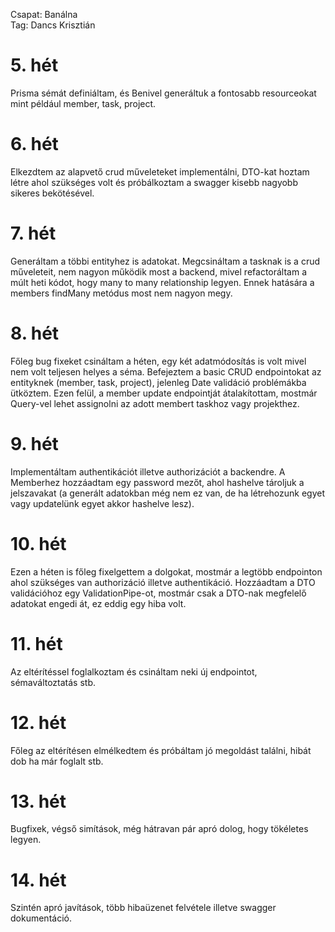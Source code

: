 Csapat: Banálna \
Tag: Dancs Krisztián

# 5. hét
Prisma sémát definiáltam, és Benivel generáltuk a fontosabb resourceokat mint például member, task, project.

# 6. hét
Elkezdtem az alapvető crud műveleteket implementálni, DTO-kat hoztam létre ahol szükséges volt és próbálkoztam a swagger kisebb nagyobb sikeres bekötésével.

# 7. hét
Generáltam a többi entityhez is adatokat. Megcsináltam a tasknak is a crud műveleteit, nem nagyon működik most a backend, mivel refactoráltam a múlt heti kódot, hogy many to many relationship legyen. Ennek hatására a members findMany metódus most nem nagyon megy.

# 8. hét
Főleg bug fixeket csináltam a héten, egy két adatmódosítás is volt mivel nem volt teljesen helyes a séma. Befejeztem a basic CRUD endpointokat az entityknek (member, task, project), jelenleg Date validáció problémákba ütköztem. Ezen felül, a member update endpointját átalakítottam, mostmár Query-vel lehet assignolni az adott membert taskhoz vagy projekthez.

# 9. hét
Implementáltam authentikációt illetve authorizációt a backendre. A Memberhez hozzáadtam egy password mezőt, ahol hashelve tároljuk a jelszavakat (a generált adatokban még nem ez van, de ha létrehozunk egyet vagy updatelünk egyet akkor hashelve lesz).

# 10. hét
Ezen a héten is főleg fixelgettem a dolgokat, mostmár a legtöbb endpointon ahol szükséges van authorizáció illetve authentikáció. Hozzáadtam a DTO validációhoz egy ValidationPipe-ot, mostmár csak a DTO-nak megfelelő adatokat engedi át, ez eddig egy hiba volt.

# 11. hét
Az eltérítéssel foglalkoztam és csináltam neki új endpointot, sémaváltoztatás stb.

# 12. hét
Főleg az eltérítésen elmélkedtem és próbáltam jó megoldást találni, hibát dob ha már foglalt stb.

# 13. hét
Bugfixek, végső simítások, még hátravan pár apró dolog, hogy tökéletes legyen.

# 14. hét
Szintén apró javítások, több hibaüzenet felvétele illetve swagger dokumentáció. 
